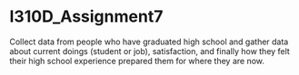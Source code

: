 # I310D_Assignment7
Collect data from people who have graduated high school and gather data about current doings (student or job), satisfaction, and finally how they felt their high school experience prepared them for where they are now.
